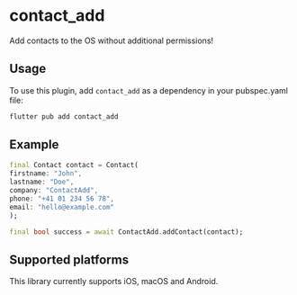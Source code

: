 # contact_add

Add contacts to the OS without additional permissions!

## Usage

To use this plugin, add `contact_add` as a dependency in your pubspec.yaml file:

```bash
flutter pub add contact_add
```


## Example

<?code-excerpt "readme_contact_add.dart (Example)"?>
```dart
final Contact contact = Contact(
firstname: "John",
lastname: "Doe",
company: "ContactAdd",
phone: "+41 01 234 56 78",
email: "hello@example.com"
);

final bool success = await ContactAdd.addContact(contact); 
```

## Supported platforms
This library currently supports iOS, macOS and Android.

